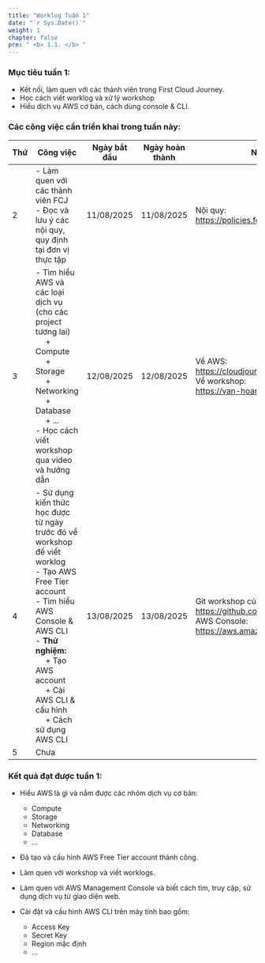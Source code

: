 ```yaml
---
title: "Worklog Tuần 1"
date: "`r Sys.Date()`"
weight: 1
chapter: false
pre: " <b> 1.1. </b> "
---
```




### Mục tiêu tuần 1:

* Kết nối, làm quen với các thành viên trong First Cloud Journey.
* Học cách viết worklog và xử lý workshop
* Hiểu dịch vụ AWS cơ bản, cách dùng console & CLI.

### Các công việc cần triển khai trong tuần này:
| Thứ | Công việc                                                                                                                                                                                                                                                                   | Ngày bắt đầu | Ngày hoàn thành | Nguồn tài liệu                                                                                                             |
| --- |-----------------------------------------------------------------------------------------------------------------------------------------------------------------------------------------------------------------------------------------------------------------------------| ------------ | --------------- |----------------------------------------------------------------------------------------------------------------------------|
| 2   | - Làm quen với các thành viên FCJ <br> - Đọc và lưu ý các nội quy, quy định tại đơn vị thực tập                                                                                                                                                                             | 11/08/2025   | 11/08/2025      | Nội quy: <br> <https://policies.fcjuni.com/>                                                                               |
| 3   | - Tìm hiểu AWS và các loại dịch vụ (cho các project tương lai) <br>&emsp; + Compute <br>&emsp; + Storage <br>&emsp; + Networking <br>&emsp; + Database <br>&emsp; + ... <br> - Học cách viết workshop qua video và hướng dẫn <br>                                           | 12/08/2025   | 12/08/2025      | Về AWS: <br> <https://cloudjourney.awsstudygroup.com/> <br> Về workshop: <br> <https://van-hoang-kha.github.io/vi/>        |
| 4   | - Sử dụng kiến thức học được từ ngày trước đó về workshop để viết worklog <br> - Tạo AWS Free Tier account <br> - Tìm hiểu AWS Console & AWS CLI <br> - **Thử nghiệm:** <br>&emsp; + Tạo AWS account <br>&emsp; + Cài AWS CLI & cấu hình <br> &emsp; + Cách sử dụng AWS CLI | 13/08/2025   | 13/08/2025      | Git workshop của tôi: <br> <https://github.com/isntbim/internship_report> <br> AWS Console: <br> <https://aws.amazon.com/> |
| 5   | Chưa                                                                                                                                                                                                                                                                        
<!---
| 5   | - Tìm hiểu EC2 cơ bản: <br>&emsp; + Instance types <br>&emsp; + AMI <br>&emsp; + EBS <br>&emsp; + ... <br> - Các cách remote SSH vào EC2 <br> - Tìm hiểu Elastic IP   <br>                            | 14/08/2025   | 15/08/2025      | <https://cloudjourney.awsstudygroup.com/> |
| 6   | - **Thực hành:** <br>&emsp; + Tạo EC2 instance <br>&emsp; + Kết nối SSH <br>&emsp; + Gắn EBS volume                                                                                                   | 15/08/2025   | 15/08/2025      | <https://cloudjourney.awsstudygroup.com/> |
-->

### Kết quả đạt được tuần 1:

* Hiểu AWS là gì và nắm được các nhóm dịch vụ cơ bản: 
  * Compute
  * Storage
  * Networking 
  * Database
  * ...

* Đã tạo và cấu hình AWS Free Tier account thành công.

* Làm quen với workshop và viết worklogs.

* Làm quen với AWS Management Console và biết cách tìm, truy cập, sử dụng dịch vụ từ giao diện web.

* Cài đặt và cấu hình AWS CLI trên máy tính bao gồm:
  * Access Key
  * Secret Key
  * Region mặc định
  * ...
<!---
* Sử dụng AWS CLI để thực hiện các thao tác cơ bản như:

  * Kiểm tra thông tin tài khoản & cấu hình
  * Lấy danh sách region
  * Xem dịch vụ EC2
  * Tạo và quản lý key pair
  * Kiểm tra thông tin dịch vụ đang chạy
  * ...

* Có khả năng kết nối giữa giao diện web và CLI để quản lý tài nguyên AWS song song.
* ...
-->